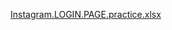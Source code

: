 [Instagram.LOGIN.PAGE.practice.xlsx](https://github.com/Virajsrane/instagram-login-page/files/14396106/Instagram.LOGIN.PAGE.practice.xlsx)
